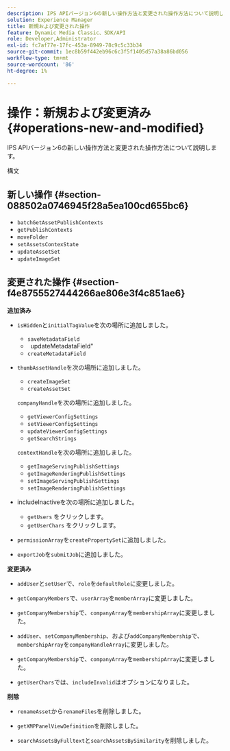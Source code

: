 ```yaml
---
description: IPS APIバージョン6の新しい操作方法と変更された操作方法について説明します。
solution: Experience Manager
title: 新規および変更された操作
feature: Dynamic Media Classic、SDK/API
role: Developer,Administrator
exl-id: fc7af77e-17fc-453a-8949-78c9c5c33b34
source-git-commit: 1ec8b59f442eb96c6c3f5f1405d57a38a86bd056
workflow-type: tm+mt
source-wordcount: '86'
ht-degree: 1%

---
```


# 操作：新規および変更済み{#operations-new-and-modified}

IPS APIバージョン6の新しい操作方法と変更された操作方法について説明します。

構文

## 新しい操作 {#section-088502a0746945f28a5ea100cd655bc6}

* `batchGetAssetPublishContexts`
* `getPublishContexts`
* `moveFolder`
* `setAssetsContexState`
* `updateAssetSet`
* `updateImageSet`

## 変更された操作 {#section-f4e8755527444266ae806e3f4c851ae6}

**追加済み**

* `isHidden`と`initialTagValue`を次の場所に追加しました。

   * `saveMetadataField`
   * ` `updateMetadataField&quot;
   * `createMetadataField`

* `thumbAssetHandle`を次の場所に追加しました。

   * `createImageSet`
   * `createAssetSet`

   `companyHandle`を次の場所に追加しました。

   * `getViewerConfigSettings`
   * `setViewerConfigSettings`
   * `updateViewerConfigSettings`
   * `getSearchStrings`

   `contextHandle`を次の場所に追加しました。

   * `getImageServingPublishSettings`
   * `getImageRenderingPublishSettings`
   * `setImageServingPublishSettings`
   * `setImageRenderingPublishSettings`



* includeInactiveを次の場所に追加しました。

   * `getUsers` をクリックします。
   * `getUserChars` をクリックします。

* `permissionArray`を`createPropertySet`に追加しました。

* `exportJob`を`submitJob`に追加しました。

**変更済み**

* `addUser`と`setUser`で、`role`を`defaultRole`に変更しました。

* `getCompanyMembers`で、`userArray`を`memberArray`に変更しました。

* `getCompanyMembership`で、`companyArray`を`membershipArray`に変更しました。

* `addUser`、`setCompanyMembership`、および`addCompanyMembership`で、`membershipArray`を`companyHandleArray`に変更しました。

* `getCompanyMembership`で、`companyArray`を`membershipArray`に変更しました。

* `getUserChars`では、`includeInvalid`はオプションになりました。

**削除**

* `renameAsset`から`renameFiles`を削除しました。

* `getXMPPanelViewDefinition`を削除しました。
* `searchAssetsByFulltext`と`searchAssetsBySimilarity`を削除しました。
